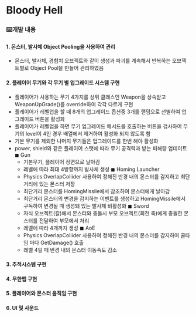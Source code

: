 # Bloody Hell
### ⌨️개발 내용

#### 1. 몬스터, 발사체 Object Pooling을 사용하여 관리
- 몬스터, 발사체, 경험치 오브젝트와 같이 생성과 파괴를 계속해서 반복하는 오브젝트별로 Object Pool을 만들어 관리하였음
  
#### 2. 플레이어 무기와 각 무기 별 업그레이드 시스템 구현
- 플레이어가 사용하는 무기 4가지를 상위 클래스인 Weapon을 상속받고 WeaponUpGrade()를 override하여 각각 다르게 구현
- 플레이어가 레벨업을 할 때 8개의 업그레이드 옵션중 3개를 랜덤으로 선별하여 업그레이드 버튼을 활성화
- 플레이어가 레벨업을 하면 무기 업그레이드 메서드를 호출하는 버튼을 검사하여 무기의 level이 4인 경우 배열에서 제거하여 활성화 되지 않도록 함
- 기본 무기를 제외한 나머지 무기들은 업그레이드를 한번 해야 활성화
- power, shield와 같은 플레이어 스탯에 따라 무기 공격력과 받는 피해량 업데이트
  ◼ Gun
  - 기본무기, 플레이어 정면으로 날아감
  - 레벨에 따라 최대 4방향까지 발사체 생성
  ◼ Homing Launcher
  - Physics.OverlapColiider 사용하여 정해진 반경 내의 몬스터를 감지하고 최단거리에 있는 몬스터 저장
  - 최단거리 몬스터를 HomingMissile에서 참조하여 몬스터에게 날아감
  - 최단거리 몬스터의 변경을 감지하는 이벤트를 생성하고 HomingMissile에서 구독하여 변경될 때 생성돼 있는 발사체 비활성화
  ◼ Sword
  - 자식 오브젝트(칼)에서 몬스터와 충돌시 부모 오브젝트(회전 축)에게 충돌한 몬스터를 전달하여 부모에서 처리
  - 레벨에 따라 4개까지 생성
  ◼ AoE
  - Physics.OverlapColiider 사용하여 정해진 반경 내의 몬스터를 감지하여 쿨타임 마다 GetDamage() 호출
  - 레벨 4일 때 반경 내의 몬스터 이동속도 감소
  
  
  
#### 3. 추적시스템 구현
#### 4. 무한맵 구현
#### 5. 플레이어와 몬스터 움직임 구현
#### 6. UI 및 사운드
